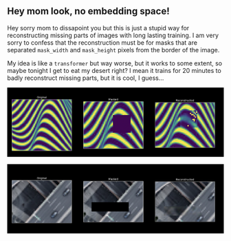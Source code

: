 ## Hey mom look, no embedding space!

Hey sorry mom to dissapoint you but this is just a stupid way for reconstructing missing parts of images with long lasting training. I am very sorry to confess that the reconstruction must be for masks that are separated `mask_width` and `mask_height` pixels from the border of the image. 

My idea is like a `transformer` but way worse, but it works to some extent, so maybe tonight I get to eat my desert right? I mean it trains for 20 minutes to badly reconstruct missing parts, but it is cool, I guess...

<!-- refernce to image in assets folder -->
![](assets/flippy.png)

![](assets/highway.png)
